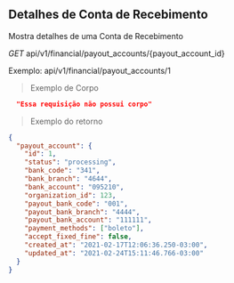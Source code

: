 ## Detalhes de Conta de Recebimento

Mostra detalhes de uma Conta de Recebimento


<div class="api-endpoint">
  <div class="endpoint-data">
    <i class="label label-get">GET</i>
     api/v1/financial/payout_accounts/{payout_account_id}
  </div>
</div>

Exemplo: api/v1/financial/payout_accounts/1

> Exemplo de Corpo

```json
  "Essa requisição não possui corpo"
```

> Exemplo do retorno

```json
{
  "payout_account": {
    "id": 1,
    "status": "processing",
    "bank_code": "341",
    "bank_branch": "4644",
    "bank_account": "095210",
    "organization_id": 123,
    "payout_bank_code": "001",
    "payout_bank_branch": "4444",
    "payout_bank_account": "111111",
    "payment_methods": ["boleto"],
    "accept_fixed_fine": false,
    "created_at": "2021-02-17T12:06:36.250-03:00",
    "updated_at": "2021-02-24T15:11:46.766-03:00"
  }
}
```

